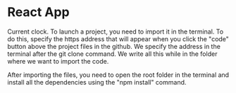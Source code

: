 #  React App
Current clock.
To launch a project, you need to import it in the terminal. To do this, specify the https address that will appear when you click the "code" button above the project files in the github. We specify the address in the terminal after the git clone command. We write all this while in the folder where we want to import the code.</i>

After importing the files, you need to open the root folder in the terminal and install all the dependencies using the "npm install" command.
